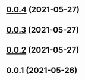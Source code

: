 ## [0.0.4](https://github.com/tyankatsu0105/sebu/compare/v0.0.3...v0.0.4) (2021-05-27)



## [0.0.3](https://github.com/tyankatsu0105/sebu/compare/v0.0.2...v0.0.3) (2021-05-27)



## [0.0.2](https://github.com/tyankatsu0105/sebu/compare/v0.0.1...v0.0.2) (2021-05-27)



## 0.0.1 (2021-05-26)



